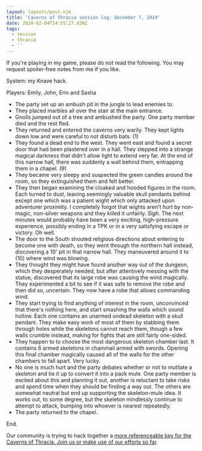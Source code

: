 ```yaml
---
layout: layouts/post.njk
title: 'Caverns of Thracia session log: December 7, 2019'
date: 2020-02-04T14:55:27.030Z
tags:
  - session
  - thracia
  - ''
---
```

If you're playing in my game, please do not read the following. You may request spoiler-free notes from me if you like.

System: my Knave hack.

Players: Emily, John, Erin and Sasha

* The party set up an ambush pit in the jungle to lead enemies to.
* They placed marbles all over the stair at the main entrance.
* Gnolls jumped out of a tree and ambushed the party. One party member died and the rest fled.
* They returned and entered the caverns very warily. They kept lights down low and were careful to not disturb bats. (1)
* They found a dead end to the west. They went east and found a secret door that had been plastered over in a hall. They stepped into a strange magical darkness that didn't allow light to extend very far. At the end of this narrow hall, there was suddenly a wall behind them, entrapping them in a chapel. (9)
* They became very sleepy and suspected the green candles around the room, so they extinguished them and felt better. 
* They then began examining the cloaked and hooded figures in the room. Each turned to dust, leaving seemingly valuable skull pendants behind except one which was a patient wight which only attacked upon adventurer proximity. I completely forgot that wights aren't hurt by non-magic, non-silver weapons and they killed it unfairly. *Sigh*. The next minutes would probably have been a very exciting, high-pressure experience, possibly ending in a TPK or in a very satisfying escape or victory. Oh well.
* The door to the South shouted religious directions about entering to become one with death, so they went through the northern hall instead, discovering a 10' pit in that narrow hall. They maneuvered around it to (10) where wind was blowing.
* They thought they might have found another way out of the dungeon, which they desperately needed, but after attentively messing with the statue, discovered that its large robe was causing the wind magically. They experimented a bit to see if it was safe to remove the robe and then did so, uncertain. They now have a robe that allows commanding wind.
* They start trying to find anything of interest in the room, unconvinced that there's nothing here, and start smashing the walls which sound hollow. Each one contains an unarmed undead skeleton with a skull pendant. They make easy work of most of them by stabbing them through holes while the skeletons cannot reach them, though a few walls crumble instead, making for fights that are still fairly one-sided.
* They happen to to choose the most dangerous skeleton chamber last. It contains 6 armed skeletons in chainmail armed with swords. Opening this final chamber magically caused all of the walls for the other chambers to fall apart. Very lucky. 
* No one is much hurt and the party debates whether or not to mutilate a skeleton and tie it up to convert it into a pack mule. One party member is excited about this and planning it out, another is reluctant to take risks and spend time when they should be finding a way out. The others are somewhat neutral but end up supporting the skeleton-mule idea. It works out, to some degree, but the skeleton mindlessly continue to attempt to attack, bumping into whoever is nearest repeatedly.
* The party returned to the chapel.

End.

Our community is trying to hack together a [more referenceable key for the Caverns of Thracia. Join us or make use of our efforts so far](https://buildingsarepeople.blogspot.com/2018/11/creating-terse-key-and-more-for-caverns.html).
